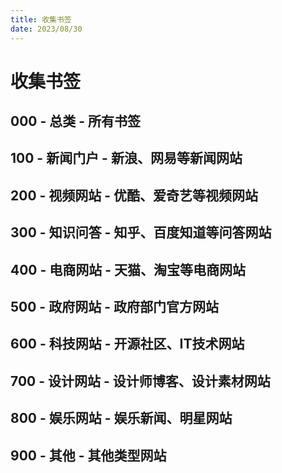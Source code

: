 ```yaml
---
title: 收集书签
date: 2023/08/30
---
```


# 收集书签

## 000 - 总类 - 所有书签

## 100 - 新闻门户 - 新浪、网易等新闻网站

## 200 - 视频网站 - 优酷、爱奇艺等视频网站

## 300 - 知识问答 - 知乎、百度知道等问答网站

## 400 - 电商网站 - 天猫、淘宝等电商网站

## 500 - 政府网站 - 政府部门官方网站

## 600 - 科技网站 - 开源社区、IT技术网站

## 700 - 设计网站 - 设计师博客、设计素材网站

## 800 - 娱乐网站 - 娱乐新闻、明星网站

## 900 - 其他 - 其他类型网站